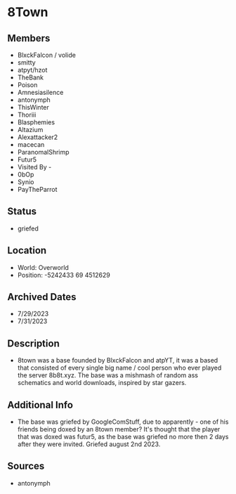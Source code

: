 # 8Town

## Members
- BlxckFalcon / volide
- smitty
- atpyt/hzot
- TheBank
- Poison
- Amnesiasilence
- antonymph
- ThisWinter
- Thoriii
- Blasphemies
- Altazium
- Alexattacker2
- macecan
- ParanomalShrimp
- Futur5
- Visited By -
- 0bOp
- Synio
- PayTheParrot

## Status
- griefed

## Location
- World: Overworld
- Position: -5242433 69 4512629

## Archived Dates
- 7/29/2023
- 7/31/2023

## Description
- 8town was a base founded by BlxckFalcon and atpYT, it was a based that consisted of every single big name / cool person who ever played the server 8b8t.xyz. The base was a mishmash of random ass schematics and world downloads, inspired by star gazers.

## Additional Info
- The base was griefed by GoogleComStuff, due to apparently - one of his friends being doxed by an 8town member? It's thought that the player that was doxed was futur5, as the base was griefed no more then 2 days after they were invited. Griefed august 2nd 2023.

## Sources
- antonymph
